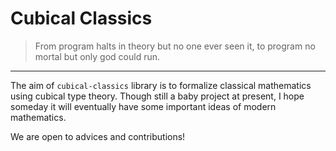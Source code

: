# Cubical Classics
> From program halts in theory but no one ever seen it,
> to program no mortal but only god could run.
-------------------------------------------------------

The aim of `cubical-classics` library is to formalize classical mathematics using cubical type theory.
Though still a baby project at present, I hope someday it will eventually have some important ideas of modern mathematics.

We are open to advices and contributions!

